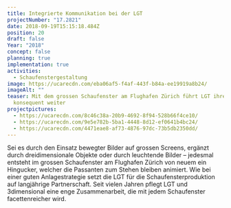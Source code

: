 ```yaml
---
title: Integrierte Kommunikation bei der LGT
projectNumber: "17.2821"
date: 2018-09-19T15:15:18.484Z
position: 20
draft: false
Year: "2018"
concept: false
planning: true
implementation: true
activities:
  - Schaufenstergestaltung
image: https://ucarecdn.com/eba06af5-f4af-443f-b84a-ee19919a8b24/
imageAlt: ""
teaser: Mit dem grossen Schaufenster am Flughafen Zürich führt LGT ihre Kampagne
  konsequent weiter
projectpictures:
  - https://ucarecdn.com/8c46c38a-20b9-4692-8f94-528b66f4ce10/
  - https://ucarecdn.com/9e5e782b-5ba1-4448-8d12-ef0641b4bc24/
  - https://ucarecdn.com/4471eae8-af73-4876-97dc-73b5db2350dd/
---
```

Sei es durch den Einsatz bewegter Bilder auf grossen Screens, ergänzt durch dreidimensionale Objekte oder durch leuchtende Bilder – jedesmal entsteht im grossen Schaufenster am Flughafen Zürich von neuem ein Hingucker, welcher die Passanten zum Stehen bleiben animiert. Wie bei einer guten Anlagestrategie setzt die LGT für die Schaufensterproduktion auf langjährige Partnerschaft. Seit vielen Jahren pflegt LGT und 3dimensional eine enge Zusammenarbeit, die mit jedem Schaufenster facettenreicher wird.

